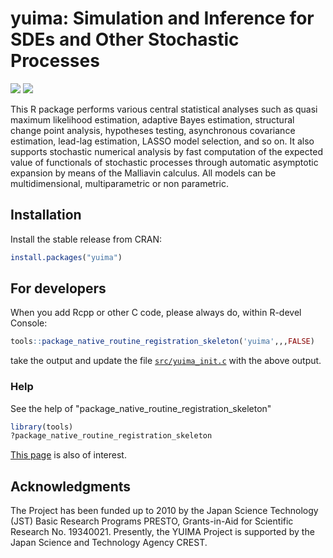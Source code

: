 # yuima: Simulation and Inference for SDEs and Other Stochastic Processes

[![](https://cranlogs.r-pkg.org/badges/grand-total/yuima?color=blue)](https://cran.r-project.org/package=yuima) [![](https://img.shields.io/badge/doi-10.18637%2Fjss.v057.i04-orange)](https://doi.org/10.18637/jss.v057.i04)

This R package performs various central statistical analyses such as quasi maximum likelihood estimation, adaptive Bayes estimation, structural change point analysis, hypotheses testing, asynchronous covariance estimation, lead-lag estimation, LASSO model selection, and so on. It also supports stochastic numerical analysis by fast computation of the expected value of functionals of stochastic processes through automatic asymptotic expansion by means of the Malliavin calculus. All models can be multidimensional, multiparametric or non parametric.

## Installation

Install the stable release from CRAN:

```R
install.packages("yuima")
```

## For developers

When you add Rcpp or other C code, please always do, within R-devel Console:

```R
tools::package_native_routine_registration_skeleton('yuima',,,FALSE)
```

take the output and update the file [`src/yuima_init.c`](https://github.com/yuimaproject/yuima/blob/main/src/yuima_init.c) with the above output.

### Help

See the help of "package_native_routine_registration_skeleton"

```R
library(tools)
?package_native_routine_registration_skeleton
```

[This page](http://stackoverflow.com/questions/42313373/r-cmd-check-note-found-no-calls-to-r-registerroutines-r-usedynamicsymbols) is also of interest.

## Acknowledgments

The Project has been funded up to 2010 by the Japan Science Technology (JST) Basic Research Programs PRESTO, Grants-in-Aid for Scientific Research No. 19340021. Presently, the YUIMA Project is supported by the Japan Science and Technology Agency CREST.

